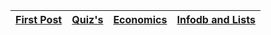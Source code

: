 | [First Post](https://jagermi3ster.github.io/The-Pentagon/2020/08/22/1st-Post.html) | [Quiz's](https://jagermi3ster.github.io/The-Pentagon/fastpages/jupyter/2020/08/26/Quiz.html) | [Economics](https://jagermi3ster.github.io/The-Pentagon/markdown/2022/08/28/Economics-Blog.html) | [Infodb and Lists](https://jagermi3ster.github.io/The-Pentagon/fastpages/jupyter/2022/08/20/infodb.html) |
|------|--------|-------|------------------|